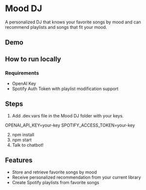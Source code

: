 # Mood DJ

A personalized DJ that knows your favorite songs by mood and can recommend playlists and songs that fit your mood.

## Demo

## How to run locally
### Requirements
- OpenAI Key
- Spotify Auth Token with playlist modification support

## Steps
1. Add .dev.vars file in the Mood DJ folder with your keys.

OPENAI_API_KEY=your-key
SPOTIFY_ACCESS_TOKEN=your-key

2. npm install
3. npm start
4. Talk to chatbot!

## Features
- Store and retrieve favorite songs by mood
- Receive personalized recommendation from your current library
- Create Spotify playlists from favorite songs

